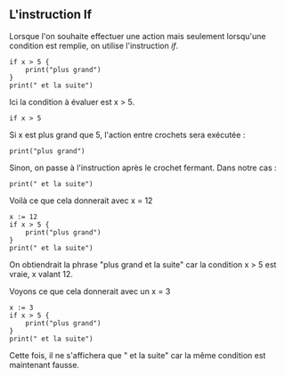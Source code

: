 ## L'instruction If

Lorsque l'on souhaite effectuer une action mais seulement lorsqu'une condition est remplie, on utilise l'instruction _if_.

```
if x > 5 {
    print("plus grand")
}
print(" et la suite")
```

Ici la condition à évaluer est x > 5.

```
if x > 5 
```

Si x est plus grand que 5, l'action entre crochets sera exécutée :

```
print("plus grand")
```

Sinon, on passe à l'instruction après le crochet fermant. Dans notre cas :

```
print(" et la suite")
```

Voilà ce que cela donnerait avec x = 12

```
x := 12
if x > 5 {
    print("plus grand")
}
print(" et la suite")
```

On obtiendrait la phrase "plus grand et la suite" car la condition x > 5 est vraie, x valant 12.

Voyons ce que cela donnerait avec un x = 3

```
x := 3
if x > 5 {
    print("plus grand")
}
print(" et la suite")
```

Cette fois, il ne s'affichera que " et la suite" car la même condition est maintenant fausse.